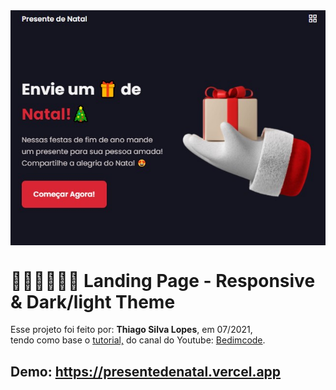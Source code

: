 <!---->
<div align="center">
<img src="./ReadMeFiles/app.jpg" align="center">
</div>

# 🎅🏼🎁🤶🏼🎄 Landing Page - Responsive & Dark/light Theme

<p>Esse projeto foi feito por: <strong>Thiago Silva Lopes</strong>, em 07/2021,</br>
tendo como base o <a href="https://www.youtube.com/watch?v=RTIueV7zERY&t=28s" target="_blank">tutorial,</a>
do canal do Youtube: <a href="https://www.youtube.com/channel/UCgkDs77BoEhMIgRUB4MKrtQ" target="_blank">
Bedimcode</a>.</p>

## Demo: https://presentedenatal.vercel.app
